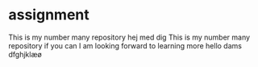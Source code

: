 # assignment
This is my number many repository hej med dig
This is my number many repository if you can
I am looking forward to learning more hello dams dfghjklæø

